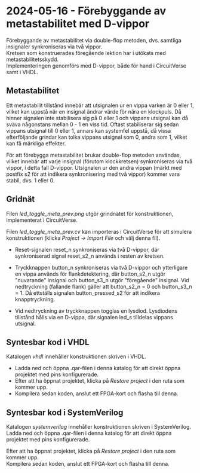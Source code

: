 # 2024-05-16 - Förebyggande av metastabilitet med D-vippor

Förebyggande av metastabilitet via double-flop metoden, dvs. samtliga insignaler synkroniseras via två vippor.  
Kretsen som konstruerades föregående lektion har i utökats med metastabilitetsskydd.  
Implementeringen genomförs med D-vippor, både för hand i CircuitVerse samt i VHDL.

## Metastabilitet
Ett metastabilit tillstånd innebär att utsignalen ur en vippa varken är 0 eller 1, vilket kan uppstå när en insignal ändrar värde för nära en klockpuls. Då hinner signalen inte stabilisera sig på 0 eller 1 och vippans utsignal kan då sväva någonstans mellan 0 - 1 en viss tid. Oftast stabiliserar sig sedan vippans utsignal till 0 eller 1, annars kan systemfel uppstå, då vissa efterföljande grindar kan tolka vippans utsignal som 0, andra som 1, vilket kan få märkliga effekter. 

För att förebygga metastabilitet brukar double-flop metoden användas, vilket innebär att varje insignal (förutom klockkretsen)
synkroniseras via två vippor, i detta fall D-vippor. Utsignalen ur den andra vippan (märkt med postfix s2 för att indikera
synkronisering med två vippor) kommer vara stabil, dvs. 1 eller 0.

## Gridnät
Filen *led_toggle_meta_prev.png* utgör grindnätet för konstruktionen, implementerat i CircuitVerse.  

Filen *led_toggle_meta_prev.cv* kan importeras i CircuitVerse för att simulera konstruktionen (klicka *Project -> Import File* och välj denna fil).

- Reset-signalen reset_n synkroniseras via två D-vippor, där synkroniserad signal reset_s2_n används i resten av kretsen.  

- Tryckknappen button_n synkroniseras via två D-vippor och ytterligare en vippa används för flankdetektering, där button_s2_n utgör "nuvarande" insignal och button_s3_n utgör "föregående" insignal. Vid nedtryckning (fallande flank) gäller att button_s2_n = 0 och button_s3_n = 1. Då ettställs signalen button_pressed_s2 för att indikera knapptryckning. 
- Vid nedtryckning av tryckknappen togglas en lysdiod. Lysdiodens tillstånd hålls via en D-vippa, där signalen led_s tilldelas vippans utsignal.

## Syntesbar kod i VHDL
Katalogen *vhdl* innehåller konstruktionen skriven i VHDL.  
* Ladda ned och öppna .qar-filen i denna katalog för att direkt öppna projektet med pins konfigurerade.   
* Efter att ha öppnat projektet, klicka på *Restore project* i den ruta som kommer upp.  
* Kompilera sedan koden, anslut ett FPGA-kort och flasha till denna. 

## Syntesbar kod i SystemVerilog
Katalogen *systemverilog* innehåller konstruktionen skriven i SystemVerilog.  
Ladda ned och öppna .qar-filen i denna katalog för att direkt öppna projektet med pins konfigurerade.  

Efter att ha öppnat projektet, klicka på *Restore project* i den ruta som kommer upp.  
Kompilera sedan koden, anslut ett FPGA-kort och flasha till denna.  

